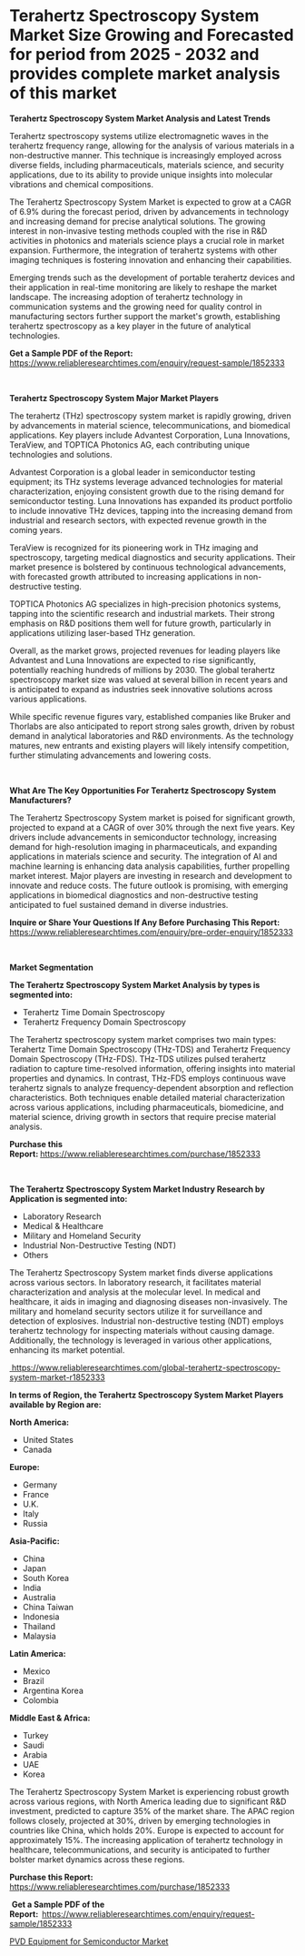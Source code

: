<p><h1>Terahertz Spectroscopy System Market Size Growing and Forecasted for period from 2025 - 2032 and provides complete market analysis of this market</h1></p><p><strong>Terahertz Spectroscopy System Market Analysis and Latest Trends</strong></p>
<p><p>Terahertz spectroscopy systems utilize electromagnetic waves in the terahertz frequency range, allowing for the analysis of various materials in a non-destructive manner. This technique is increasingly employed across diverse fields, including pharmaceuticals, materials science, and security applications, due to its ability to provide unique insights into molecular vibrations and chemical compositions.</p><p>The Terahertz Spectroscopy System Market is expected to grow at a CAGR of 6.9% during the forecast period, driven by advancements in technology and increasing demand for precise analytical solutions. The growing interest in non-invasive testing methods coupled with the rise in R&D activities in photonics and materials science plays a crucial role in market expansion. Furthermore, the integration of terahertz systems with other imaging techniques is fostering innovation and enhancing their capabilities.</p><p>Emerging trends such as the development of portable terahertz devices and their application in real-time monitoring are likely to reshape the market landscape. The increasing adoption of terahertz technology in communication systems and the growing need for quality control in manufacturing sectors further support the market's growth, establishing terahertz spectroscopy as a key player in the future of analytical technologies.</p></p>
<p><strong>Get a Sample PDF of the Report:&nbsp;</strong> <a href="https://www.reliableresearchtimes.com/enquiry/request-sample/1852333?utm_campaign=3358&utm_medium=2&utm_source=Github&utm_content=ia&utm_term=06042025&utm_id=terahertz-spectroscopy-system">https://www.reliableresearchtimes.com/enquiry/request-sample/1852333</a></p>
<p>&nbsp;</p>
<p><strong>Terahertz Spectroscopy System Major Market Players</strong></p>
<p><p>The terahertz (THz) spectroscopy system market is rapidly growing, driven by advancements in material science, telecommunications, and biomedical applications. Key players include Advantest Corporation, Luna Innovations, TeraView, and TOPTICA Photonics AG, each contributing unique technologies and solutions.</p><p>Advantest Corporation is a global leader in semiconductor testing equipment; its THz systems leverage advanced technologies for material characterization, enjoying consistent growth due to the rising demand for semiconductor testing. Luna Innovations has expanded its product portfolio to include innovative THz devices, tapping into the increasing demand from industrial and research sectors, with expected revenue growth in the coming years.</p><p>TeraView is recognized for its pioneering work in THz imaging and spectroscopy, targeting medical diagnostics and security applications. Their market presence is bolstered by continuous technological advancements, with forecasted growth attributed to increasing applications in non-destructive testing.</p><p>TOPTICA Photonics AG specializes in high-precision photonics systems, tapping into the scientific research and industrial markets. Their strong emphasis on R&D positions them well for future growth, particularly in applications utilizing laser-based THz generation.</p><p>Overall, as the market grows, projected revenues for leading players like Advantest and Luna Innovations are expected to rise significantly, potentially reaching hundreds of millions by 2030. The global terahertz spectroscopy market size was valued at several billion in recent years and is anticipated to expand as industries seek innovative solutions across various applications.</p><p>While specific revenue figures vary, established companies like Bruker and Thorlabs are also anticipated to report strong sales growth, driven by robust demand in analytical laboratories and R&D environments. As the technology matures, new entrants and existing players will likely intensify competition, further stimulating advancements and lowering costs.</p></p>
<p>&nbsp;</p>
<p><strong>What Are The Key Opportunities For Terahertz Spectroscopy System Manufacturers?</strong></p>
<p><p>The Terahertz Spectroscopy System market is poised for significant growth, projected to expand at a CAGR of over 30% through the next five years. Key drivers include advancements in semiconductor technology, increasing demand for high-resolution imaging in pharmaceuticals, and expanding applications in materials science and security. The integration of AI and machine learning is enhancing data analysis capabilities, further propelling market interest. Major players are investing in research and development to innovate and reduce costs. The future outlook is promising, with emerging applications in biomedical diagnostics and non-destructive testing anticipated to fuel sustained demand in diverse industries.</p></p>
<p><strong>Inquire or Share Your Questions If Any Before Purchasing This Report:</strong> <a href="https://www.reliableresearchtimes.com/enquiry/pre-order-enquiry/1852333?utm_campaign=3358&utm_medium=2&utm_source=Github&utm_content=ia&utm_term=06042025&utm_id=terahertz-spectroscopy-system">https://www.reliableresearchtimes.com/enquiry/pre-order-enquiry/1852333</a></p>
<p>&nbsp;</p>
<p><strong>Market Segmentation</strong></p>
<p><strong>The Terahertz Spectroscopy System Market Analysis by types is segmented into:</strong></p>
<p><ul><li>Terahertz Time Domain Spectroscopy</li><li>Terahertz Frequency Domain Spectroscopy</li></ul></p>
<p><p>The Terahertz spectroscopy system market comprises two main types: Terahertz Time Domain Spectroscopy (THz-TDS) and Terahertz Frequency Domain Spectroscopy (THz-FDS). THz-TDS utilizes pulsed terahertz radiation to capture time-resolved information, offering insights into material properties and dynamics. In contrast, THz-FDS employs continuous wave terahertz signals to analyze frequency-dependent absorption and reflection characteristics. Both techniques enable detailed material characterization across various applications, including pharmaceuticals, biomedicine, and material science, driving growth in sectors that require precise material analysis.</p></p>
<p><strong>Purchase this Report:&nbsp;</strong><a href="https://www.reliableresearchtimes.com/purchase/1852333?utm_campaign=3358&utm_medium=2&utm_source=Github&utm_content=ia&utm_term=06042025&utm_id=terahertz-spectroscopy-system">https://www.reliableresearchtimes.com/purchase/1852333</a></p>
<p>&nbsp;</p>
<p><strong>The Terahertz Spectroscopy System Market Industry Research by Application is segmented into:</strong></p>
<p><ul><li>Laboratory Research</li><li>Medical & Healthcare</li><li>Military and Homeland Security</li><li>Industrial Non-Destructive Testing (NDT)</li><li>Others</li></ul></p>
<p><p>The Terahertz Spectroscopy System market finds diverse applications across various sectors. In laboratory research, it facilitates material characterization and analysis at the molecular level. In medical and healthcare, it aids in imaging and diagnosing diseases non-invasively. The military and homeland security sectors utilize it for surveillance and detection of explosives. Industrial non-destructive testing (NDT) employs terahertz technology for inspecting materials without causing damage. Additionally, the technology is leveraged in various other applications, enhancing its market potential.</p></p>
<p><a href="https://www.reliableresearchtimes.com/global-terahertz-spectroscopy-system-market-r1852333?utm_campaign=3358&utm_medium=2&utm_source=Github&utm_content=ia&utm_term=06042025&utm_id=terahertz-spectroscopy-system">&nbsp;https://www.reliableresearchtimes.com/global-terahertz-spectroscopy-system-market-r1852333</a></p>
<p><strong>In terms of Region, the Terahertz Spectroscopy System Market Players available by Region are:</strong></p>
<p>
    <p> <strong> North America: </strong>
        <ul>
            <li>United States</li>
            <li>Canada</li>
        </ul>
        </p> 
    <p> <strong> Europe: </strong>
        <ul>
            <li>Germany</li>
            <li>France</li>
            <li>U.K.</li>
            <li>Italy</li>
            <li>Russia</li>
        </ul>
        </p> 
    <p> <strong> Asia-Pacific: </strong>
        <ul>
            <li>China</li>
            <li>Japan</li>
            <li>South Korea</li>
            <li>India</li>
            <li>Australia</li>
            <li>China Taiwan</li>
            <li>Indonesia</li>
            <li>Thailand</li>
            <li>Malaysia</li>
        </ul>
        </p> 
    <p> <strong> Latin America: </strong>
        <ul>
            <li>Mexico</li>
            <li>Brazil</li>
            <li>Argentina Korea</li>
            <li>Colombia</li>
        </ul>
        </p> 
    <p> <strong> Middle East & Africa: </strong>
        <ul>
            <li>Turkey</li>
            <li>Saudi</li>
            <li>Arabia</li>
            <li>UAE</li>
            <li>Korea</li>
        </ul>
    </p>
    </p>
<p><p>The Terahertz Spectroscopy System Market is experiencing robust growth across various regions, with North America leading due to significant R&D investment, predicted to capture 35% of the market share. The APAC region follows closely, projected at 30%, driven by emerging technologies in countries like China, which holds 20%. Europe is expected to account for approximately 15%. The increasing application of terahertz technology in healthcare, telecommunications, and security is anticipated to further bolster market dynamics across these regions.</p></p>
<p><strong>Purchase this Report: </strong><a href="https://www.reliableresearchtimes.com/purchase/1852333?utm_campaign=3358&utm_medium=2&utm_source=Github&utm_content=ia&utm_term=06042025&utm_id=terahertz-spectroscopy-system">https://www.reliableresearchtimes.com/purchase/1852333</a></p>
<p>&nbsp;<strong>Get a Sample PDF of the Report:&nbsp;&nbsp;</strong><a href="https://www.reliableresearchtimes.com/enquiry/request-sample/1852333?utm_campaign=3358&utm_medium=2&utm_source=Github&utm_content=ia&utm_term=06042025&utm_id=terahertz-spectroscopy-system">https://www.reliableresearchtimes.com/enquiry/request-sample/1852333</a></p>
<p><strong></strong></p>
<p><p><a href="https://github.com/porstheftyux/Market-Research-Report-List-1/blob/main/pvd-equipment-for-semiconductor-market.md?utm_campaign=3358&utm_medium=2&utm_source=Github&utm_content=ia&utm_term=06042025&utm_id=terahertz-spectroscopy-system">PVD Equipment for Semiconductor Market</a></p></p>